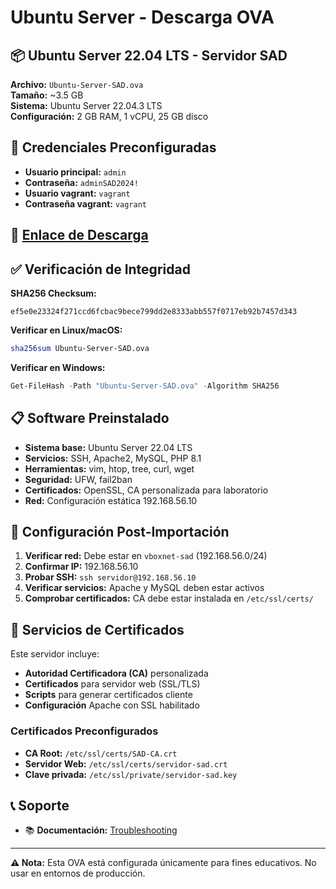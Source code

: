 # Ubuntu Server - Descarga OVA

## 📦 Ubuntu Server 22.04 LTS - Servidor SAD

**Archivo:** `Ubuntu-Server-SAD.ova`  
**Tamaño:** ~3.5 GB  
**Sistema:** Ubuntu Server 22.04.3 LTS  
**Configuración:** 2 GB RAM, 1 vCPU, 25 GB disco  

## 🔐 Credenciales Preconfiguradas

- **Usuario principal:** `admin`
- **Contraseña:** `adminSAD2024!`
- **Usuario vagrant:** `vagrant`
- **Contraseña vagrant:** `vagrant`

## 🔗 [Enlace de Descarga](https://iesarmandocotarelovall-my.sharepoint.com/:u:/g/personal/dresua_iescotarelo_org/EejD2FSy7sFJtHfRKOCKc-8BujLzQi4icD-byoPU7KXDMQ?e=2cXqdX)


## ✅ Verificación de Integridad

**SHA256 Checksum:**
```
ef5e0e23324f271ccd6fcbac9bece799dd2e8333abb557f0717eb92b7457d343
```

**Verificar en Linux/macOS:**
```bash
sha256sum Ubuntu-Server-SAD.ova
```

**Verificar en Windows:**
```powershell
Get-FileHash -Path "Ubuntu-Server-SAD.ova" -Algorithm SHA256
```

## 📋 Software Preinstalado

- **Sistema base:** Ubuntu Server 22.04 LTS
- **Servicios:** SSH, Apache2, MySQL, PHP 8.1
- **Herramientas:** vim, htop, tree, curl, wget
- **Seguridad:** UFW, fail2ban
- **Certificados:** OpenSSL, CA personalizada para laboratorio
- **Red:** Configuración estática 192.168.56.10

## 🔧 Configuración Post-Importación

1. **Verificar red:** Debe estar en `vboxnet-sad` (192.168.56.0/24)
2. **Confirmar IP:** 192.168.56.10
3. **Probar SSH:** `ssh servidor@192.168.56.10`
4. **Verificar servicios:** Apache y MySQL deben estar activos
5. **Comprobar certificados:** CA debe estar instalada en `/etc/ssl/certs/`

## 🔑 Servicios de Certificados

Este servidor incluye:

- **Autoridad Certificadora (CA)** personalizada
- **Certificados** para servidor web (SSL/TLS)
- **Scripts** para generar certificados cliente
- **Configuración** Apache con SSL habilitado

### Certificados Preconfigurados

- **CA Root:** `/etc/ssl/certs/SAD-CA.crt`
- **Servidor Web:** `/etc/ssl/certs/servidor-sad.crt`
- **Clave privada:** `/etc/ssl/private/servidor-sad.key`

## 📞 Soporte

- 📚 **Documentación:** [Troubleshooting](../../documentacion/troubleshooting.md)

---

**⚠️ Nota:** Esta OVA está configurada únicamente para fines educativos. No usar en entornos de producción.
